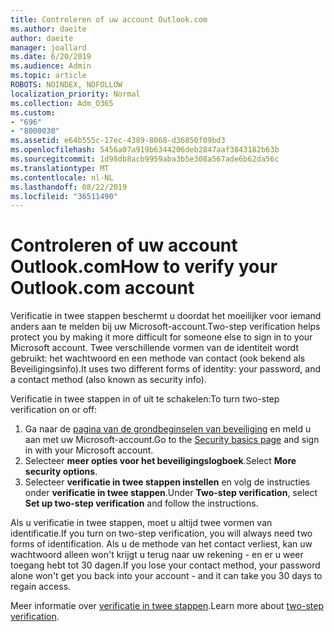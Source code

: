 ```yaml
---
title: Controleren of uw account Outlook.com
ms.author: daeite
author: daeite
manager: joallard
ms.date: 6/20/2019
ms.audience: Admin
ms.topic: article
ROBOTS: NOINDEX, NOFOLLOW
localization_priority: Normal
ms.collection: Adm_O365
ms.custom:
- "696"
- "8000030"
ms.assetid: e64b555c-17ec-4389-8068-d36850f09bd3
ms.openlocfilehash: 5456a07a919b6344206deb2847aaf3843182b63b
ms.sourcegitcommit: 1d98db8acb9959aba3b5e308a567ade6b62da56c
ms.translationtype: MT
ms.contentlocale: nl-NL
ms.lasthandoff: 08/22/2019
ms.locfileid: "36511490"
---
```

# <a name="how-to-verify-your-outlookcom-account"></a><span data-ttu-id="5642f-102">Controleren of uw account Outlook.com</span><span class="sxs-lookup"><span data-stu-id="5642f-102">How to verify your Outlook.com account</span></span>

<span data-ttu-id="5642f-103">Verificatie in twee stappen beschermt u doordat het moeilijker voor iemand anders aan te melden bij uw Microsoft-account.</span><span class="sxs-lookup"><span data-stu-id="5642f-103">Two-step verification helps protect you by making it more difficult for someone else to sign in to your Microsoft account.</span></span> <span data-ttu-id="5642f-104">Twee verschillende vormen van de identiteit wordt gebruikt: het wachtwoord en een methode van contact (ook bekend als Beveiligingsinfo).</span><span class="sxs-lookup"><span data-stu-id="5642f-104">It uses two different forms of identity: your password, and a contact method (also known as security info).</span></span>
  
<span data-ttu-id="5642f-105">Verificatie in twee stappen in of uit te schakelen:</span><span class="sxs-lookup"><span data-stu-id="5642f-105">To turn two-step verification on or off:</span></span>
  
1. <span data-ttu-id="5642f-106">Ga naar de [pagina van de grondbeginselen van beveiliging](https://go.microsoft.com/fwlink/?linkid=842325) en meld u aan met uw Microsoft-account.</span><span class="sxs-lookup"><span data-stu-id="5642f-106">Go to the [Security basics page](https://go.microsoft.com/fwlink/?linkid=842325) and sign in with your Microsoft account.</span></span>
2. <span data-ttu-id="5642f-107">Selecteer **meer opties voor het beveiligingslogboek**.</span><span class="sxs-lookup"><span data-stu-id="5642f-107">Select **More security options**.</span></span>
3. <span data-ttu-id="5642f-108">Selecteer **verificatie in twee stappen instellen** en volg de instructies onder **verificatie in twee stappen**.</span><span class="sxs-lookup"><span data-stu-id="5642f-108">Under **Two-step verification**, select **Set up two-step verification** and follow the instructions.</span></span>

<span data-ttu-id="5642f-109">Als u verificatie in twee stappen, moet u altijd twee vormen van identificatie.</span><span class="sxs-lookup"><span data-stu-id="5642f-109">If you turn on two-step verification, you will always need two forms of identification.</span></span> <span data-ttu-id="5642f-110">Als u de methode van het contact verliest, kan uw wachtwoord alleen won't krijgt u terug naar uw rekening - en er u weer toegang hebt tot 30 dagen.</span><span class="sxs-lookup"><span data-stu-id="5642f-110">If you lose your contact method, your password alone won't get you back into your account - and it can take you 30 days to regain access.</span></span>
  
<span data-ttu-id="5642f-111">Meer informatie over [verificatie in twee stappen](https://go.microsoft.com/fwlink/?linkid=872270).</span><span class="sxs-lookup"><span data-stu-id="5642f-111">Learn more about [two-step verification](https://go.microsoft.com/fwlink/?linkid=872270).</span></span>
  